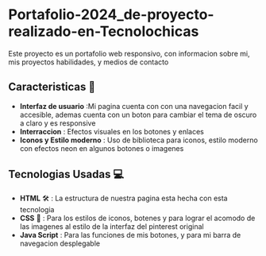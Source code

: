 # Portafolio-2024_de-proyecto-realizado-en-Tecnolochicas

Este proyecto es un portafolio web responsivo, con informacion sobre mi, mis proyectos habilidades, y medios de contacto

## Caracteristicas 🤖

+ **Interfaz de usuario** :Mi pagina cuenta con con una navegacion facil y accesible, ademas cuenta con un boton para cambiar el tema de oscuro a claro y es responsive
+ **Interraccion** : Efectos visuales en los botones y enlaces
+ **Iconos y Estilo moderno** : Uso de biblioteca para iconos, estilo moderno con efectos neon en algunos botones o imagenes

## Tecnologias Usadas 💻

+ **HTML** 🛠 : La estructura de nuestra pagina esta hecha con esta tecnologia
+  **CSS** 🎨 : Para los estilos de iconos, botenes y para lograr el acomodo de las imagenes al estilo de la interfaz del pinterest original
+   **Java Script** : Para las funciones de mis botones, y para mi barra de navegacion desplegable
